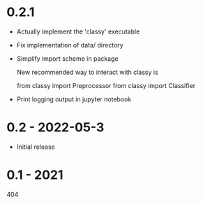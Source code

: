 # 0.2.1
- Actually implement the 'classy' executable
- Fix implementation of data/ directory
- Simplify import scheme in package

  New recommended way to interact with classy is

    from classy import Preprocessor
    from classy import Classifier

- Print logging output in jupyter notebook

# 0.2 - 2022-05-3
- Initial release

# 0.1 - 2021
404
